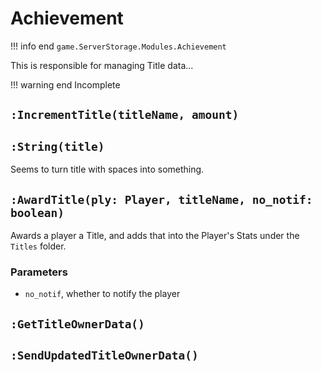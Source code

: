 # Achievement
!!! info end
    ``game.ServerStorage.Modules.Achievement``

This is responsible for managing Title data...

!!! warning end
    Incomplete

## ``:IncrementTitle(titleName, amount)``


## ``:String(title)``
Seems to turn title with spaces into something.


## ``:AwardTitle(ply: Player, titleName, no_notif: boolean)``
Awards a player a Title, and adds that into the Player's Stats under the ``Titles`` folder.

### Parameters
* ``no_notif``, whether to notify the player


## ``:GetTitleOwnerData()``


## ``:SendUpdatedTitleOwnerData()``
